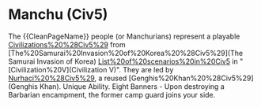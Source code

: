 # Manchu (Civ5)

The {{CleanPageName}} people (or Manchurians) represent a playable [Civilizations%20%28Civ5%29](civilization) from [The%20Samurai%20Invasion%20of%20Korea%20%28Civ5%29](The Samurai Invasion of Korea) [List%20of%20scenarios%20in%20Civ5](scenario) in "[Civilization%20V](Civilization V)". They are led by [Nurhaci%20%28Civ5%29](Nurhaci), a reused [Genghis%20Khan%20%28Civ5%29](Genghis Khan).
Unique Ability.
Eight Banners - Upon destroying a Barbarian encampment, the former camp guard joins your side.